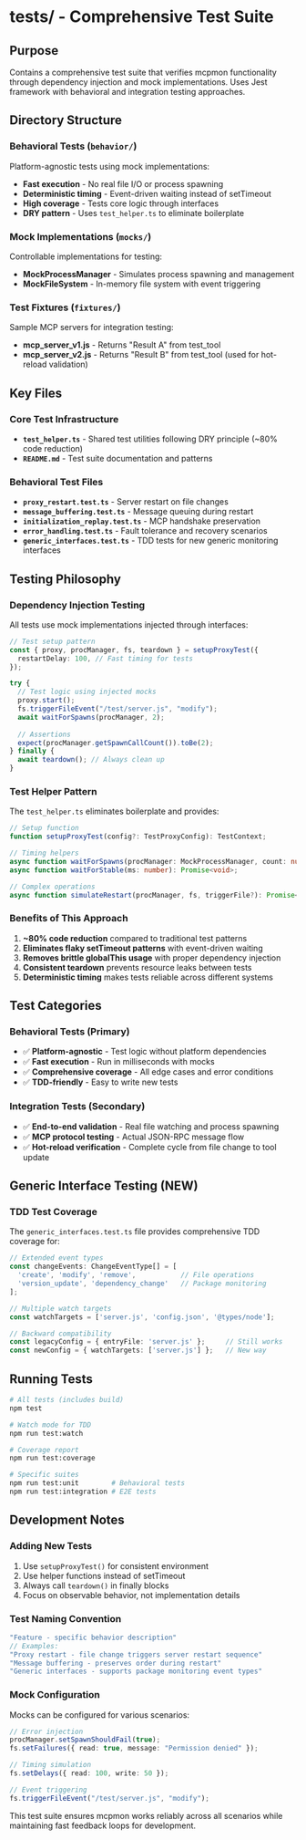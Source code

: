 # tests/ - Comprehensive Test Suite

## Purpose
Contains a comprehensive test suite that verifies mcpmon functionality through dependency injection and mock implementations. Uses Jest framework with behavioral and integration testing approaches.

## Directory Structure

### Behavioral Tests (`behavior/`)
Platform-agnostic tests using mock implementations:
- **Fast execution** - No real file I/O or process spawning
- **Deterministic timing** - Event-driven waiting instead of setTimeout
- **High coverage** - Tests core logic through interfaces
- **DRY pattern** - Uses `test_helper.ts` to eliminate boilerplate

### Mock Implementations (`mocks/`)
Controllable implementations for testing:
- **MockProcessManager** - Simulates process spawning and management
- **MockFileSystem** - In-memory file system with event triggering

### Test Fixtures (`fixtures/`)
Sample MCP servers for integration testing:
- **mcp_server_v1.js** - Returns "Result A" from test_tool
- **mcp_server_v2.js** - Returns "Result B" from test_tool (used for hot-reload validation)

## Key Files

### Core Test Infrastructure
- **`test_helper.ts`** - Shared test utilities following DRY principle (~80% code reduction)
- **`README.md`** - Test suite documentation and patterns

### Behavioral Test Files
- **`proxy_restart.test.ts`** - Server restart on file changes
- **`message_buffering.test.ts`** - Message queuing during restart
- **`initialization_replay.test.ts`** - MCP handshake preservation
- **`error_handling.test.ts`** - Fault tolerance and recovery scenarios
- **`generic_interfaces.test.ts`** - TDD tests for new generic monitoring interfaces

## Testing Philosophy

### Dependency Injection Testing
All tests use mock implementations injected through interfaces:

```typescript
// Test setup pattern
const { proxy, procManager, fs, teardown } = setupProxyTest({
  restartDelay: 100, // Fast timing for tests
});

try {
  // Test logic using injected mocks
  proxy.start();
  fs.triggerFileEvent("/test/server.js", "modify");
  await waitForSpawns(procManager, 2);
  
  // Assertions
  expect(procManager.getSpawnCallCount()).toBe(2);
} finally {
  await teardown(); // Always clean up
}
```

### Test Helper Pattern
The `test_helper.ts` eliminates boilerplate and provides:

```typescript
// Setup function
function setupProxyTest(config?: TestProxyConfig): TestContext;

// Timing helpers  
async function waitForSpawns(procManager: MockProcessManager, count: number): Promise<void>;
async function waitForStable(ms: number): Promise<void>;

// Complex operations
async function simulateRestart(procManager, fs, triggerFile?): Promise<void>;
```

### Benefits of This Approach
1. **~80% code reduction** compared to traditional test patterns
2. **Eliminates flaky setTimeout patterns** with event-driven waiting
3. **Removes brittle globalThis usage** with proper dependency injection
4. **Consistent teardown** prevents resource leaks between tests
5. **Deterministic timing** makes tests reliable across different systems

## Test Categories

### Behavioral Tests (Primary)
- ✅ **Platform-agnostic** - Test logic without platform dependencies
- ✅ **Fast execution** - Run in milliseconds with mocks
- ✅ **Comprehensive coverage** - All edge cases and error conditions
- ✅ **TDD-friendly** - Easy to write new tests

### Integration Tests (Secondary)
- ✅ **End-to-end validation** - Real file watching and process spawning
- ✅ **MCP protocol testing** - Actual JSON-RPC message flow
- ✅ **Hot-reload verification** - Complete cycle from file change to tool update

## Generic Interface Testing (NEW)

### TDD Test Coverage
The `generic_interfaces.test.ts` file provides comprehensive TDD coverage for:

```typescript
// Extended event types
const changeEvents: ChangeEventType[] = [
  'create', 'modify', 'remove',           // File operations
  'version_update', 'dependency_change'   // Package monitoring
];

// Multiple watch targets
const watchTargets = ['server.js', 'config.json', '@types/node'];

// Backward compatibility
const legacyConfig = { entryFile: 'server.js' };     // Still works
const newConfig = { watchTargets: ['server.js'] };   // New way
```

## Running Tests

```bash
# All tests (includes build)
npm test

# Watch mode for TDD
npm run test:watch

# Coverage report
npm run test:coverage

# Specific suites
npm run test:unit        # Behavioral tests
npm run test:integration # E2E tests
```

## Development Notes

### Adding New Tests
1. Use `setupProxyTest()` for consistent environment
2. Use helper functions instead of setTimeout
3. Always call `teardown()` in finally blocks
4. Focus on observable behavior, not implementation details

### Test Naming Convention
```typescript
"Feature - specific behavior description"
// Examples:
"Proxy restart - file change triggers server restart sequence"
"Message buffering - preserves order during restart"
"Generic interfaces - supports package monitoring event types"
```

### Mock Configuration
Mocks can be configured for various scenarios:
```typescript
// Error injection
procManager.setSpawnShouldFail(true);
fs.setFailures({ read: true, message: "Permission denied" });

// Timing simulation  
fs.setDelays({ read: 100, write: 50 });

// Event triggering
fs.triggerFileEvent("/test/server.js", "modify");
```

This test suite ensures mcpmon works reliably across all scenarios while maintaining fast feedback loops for development.
